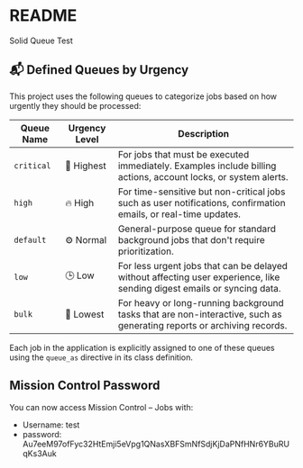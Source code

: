 # README

Solid Queue Test

## 📬 Defined Queues by Urgency

This project uses the following queues to categorize jobs based on how urgently they should be processed:

| Queue Name | Urgency Level | Description |
|------------|----------------|-------------|
| `critical` | 🚨 Highest     | For jobs that must be executed immediately. Examples include billing actions, account locks, or system alerts. |
| `high`     | 🔥 High         | For time-sensitive but non-critical jobs such as user notifications, confirmation emails, or real-time updates. |
| `default`  | ⚙️ Normal       | General-purpose queue for standard background jobs that don't require prioritization. |
| `low`      | 🕒 Low          | For less urgent jobs that can be delayed without affecting user experience, like sending digest emails or syncing data. |
| `bulk`     | 🐘 Lowest       | For heavy or long-running background tasks that are non-interactive, such as generating reports or archiving records. |

Each job in the application is explicitly assigned to one of these queues using the `queue_as` directive in its class definition.

## Mission Control Password
You can now access Mission Control – Jobs with:
 - Username: test
 - password: Au7eeM97ofFyc32HtEmji5eVpg1QNasXBFSmNfSdjKjDaPNfHNr6YBuRUqKs3Auk
